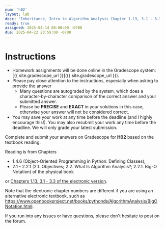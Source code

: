 ```yaml
---
num: 'h02'
layout: lab
desc: 'Inheritance, Intro to Algorithm Analysis Chapter 1.13, 3.1 - 3.3'
ready: true
assigned: 2025-04-14 08:00:00 -0700
due: 2025-04-22 23:59:00 -0700
---
```


# Instructions

- Homework assignments will be done online in the Gradescope system: [{{ site.gradescope_url }}]({{ site.gradescope_url }}).
- Please pay close attention to the instructions, especially when asking to provide the answer
  - Many questions are autograded by the system, which does a character-by-character comparison of the correct answer and your submitted answer.
  - Please be **PRECISE** and **EXACT** in your solutions in this case, otherwise your answer will not be considered correct.
- You may save your work at any time before the deadline (and I highly encourage this!). You may also resubmit your work any time before the deadline. We will only grade your latest submission.

Complete and submit your answers on Gradescope for **H02** based on the textbook reading.

Reading is from Chapters 
- 1.4.6 (Object-Oriented Programming in Python: Defining Classes),
- 2.1 - 2.2.1 (2.1. Objectives; 2.2. What Is Algorithm Analysis?; 2.2.1. Big-O Notation) of the physical book
  
or [Chapters 1.13, 3.1 - 3.3 of the electronic version](https://runestone.academy/ns/books/published/pythonds/index.html).

Note that the electronic chapter numbers are different if you are using an alternative electronic textbook, such as <https://www.openbookproject.net/books/pythonds/AlgorithmAnalysis/BigONotation.html>.

If you run into any issues or have questions, please don't hesitate to post on the forum.
